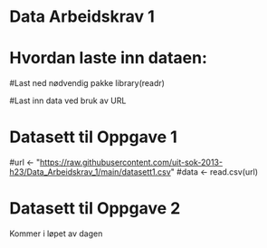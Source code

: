 # Data Arbeidskrav 1

# Hvordan laste inn dataen:

#Last ned nødvendig pakke
library(readr)

#Last inn data ved bruk av URL

# Datasett til Oppgave 1
#url <- "https://raw.githubusercontent.com/uit-sok-2013-h23/Data_Arbeidskrav_1/main/datasett1.csv"
#data <- read.csv(url)

# Datasett til Oppgave 2
Kommer i løpet av dagen
